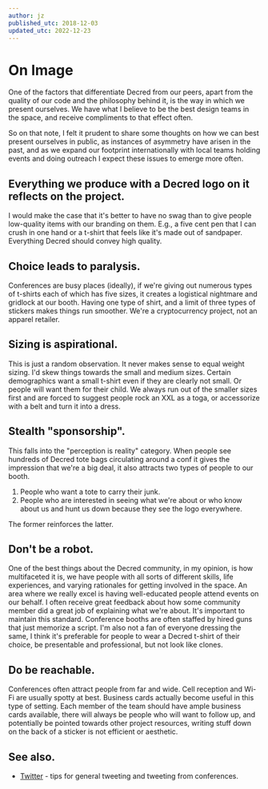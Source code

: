 ```yaml
---
author: jz
published_utc: 2018-12-03
updated_utc: 2022-12-23
---
```


# On Image

One of the factors that differentiate Decred from our peers, apart from the quality of our code and the philosophy behind it, is the way in which we present ourselves. We have what I believe to be the best design teams in the space, and receive compliments to that effect often.

So on that note, I felt it prudent to share some thoughts on how we can best present ourselves in public, as instances of asymmetry have arisen in the past, and as we expand our footprint internationally with local teams holding events and doing outreach I expect these issues to emerge more often.


## Everything we produce with a Decred logo on it reflects on the project.

I would make the case that it's better to have no swag than to give people low-quality items with our branding on them. E.g., a five cent pen that I can crush in one hand or a t-shirt that feels like it's made out of sandpaper. Everything Decred should convey high quality.


## Choice leads to paralysis.

Conferences are busy places (ideally), if we're giving out numerous types of t-shirts each of which has five sizes, it creates a logistical nightmare and gridlock at our booth. Having one type of shirt, and a limit of three types of stickers makes things run smoother. We're a cryptocurrency project, not an apparel retailer.


## Sizing is aspirational.

This is just a random observation. It never makes sense to equal weight sizing. I'd skew things towards the small and medium sizes. Certain demographics want a small t-shirt even if they are clearly not small. Or people will want them for their child. We always run out of the smaller sizes first and are forced to suggest people rock an XXL as a toga, or accessorize with a belt and turn it into a dress.


## Stealth "sponsorship".

This falls into the "perception is reality" category. When people see hundreds of Decred tote bags circulating around a conf it gives the impression that we're a big deal, it also attracts two types of people to our booth.

1. People who want a tote to carry their junk.
2. People who are interested in seeing what we're about or who know about us and hunt us down because they see the logo everywhere.

The former reinforces the latter.


## Don't be a robot.

One of the best things about the Decred community, in my opinion, is how multifaceted it is, we have people with all sorts of different skills, life experiences, and varying rationales for getting involved in the space. An area where we really excel is having well-educated people attend events on our behalf. I often receive great feedback about how some community member did a great job of explaining what we're about. It's important to maintain this standard. Conference booths are often staffed by hired guns that just memorize a script. I'm also not a fan of everyone dressing the same, I think it's preferable for people to wear a Decred t-shirt of their choice, be presentable and professional, but not look like clones.


## Do be reachable.

Conferences often attract people from far and wide. Cell reception and Wi-Fi are usually spotty at best. Business cards actually become useful in this type of setting. Each member of the team should have ample business cards available, there will always be people who will want to follow up, and potentially be pointed towards other project resources, writing stuff down on the back of a sticker is not efficient or aesthetic.


## See also.

- [Twitter](twitter.md) - tips for general tweeting and tweeting from conferences.
